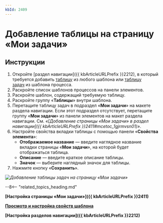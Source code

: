 ```yaml
---
kbId: 2409
---
```


# Добавление таблицы на страницу «Мои задачи»

## Инструкции

1. Откройте [раздел навигации]({{ kbArticleURLPrefix }}2212), в который требуется добавить [таблицу](table_settings.md) из любого шаблона или [таблицу задач](table_task_settings.md) из шаблона процесса.
2. Раскройте список шаблонов процессов на панели элементов.
3. Раскройте шаблон, содержащий требуемую таблицу.
4. Раскройте группу «**Таблицы**» внутри шаблона.
5. Перетащите таблицу задач в подраздел «**Мои задачи**» на макете раздела навигации. Если этот подраздел отсутствует, перетащите группу «**Мои задачи**» из панели элементов на макет раздела навигации. См. _«[Добавление страницы «Мои задачи» в раздел навигации]({{ kbArticleURLPrefix }}2411#mcetoc_1gjrmvsn01)»_.
6. Настройте свойства вкладки таблицы с помощью панели «**Свойства элемента**»:
    - **Отображаемое название** — введите наглядное название вкладки страницы «**Мои задачи**», на которой будет отображаться таблица.
    - **Описание** — введите краткое описание таблицы.
    - **Значок** — выберите наглядный значок для таблицы.
7. Нажмите кнопку «**Сохранить**».

_![Добавление таблицы задач на страницу «Мои задачи»](table_my_tasks_addition_add.png)_

--8<-- "related_topics_heading.md"

**[Настройка страницы «Мои задачи»]({{ kbArticleURLPrefix }}2411)**

**[Просмотр и настройка свойств шаблона](template_common_properties.md)**

**[Настройка разделов навигации]({{ kbArticleURLPrefix }}2212)**

